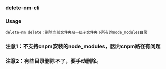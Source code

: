 ### delete-nm-cli

### Usage
```
delete-nm delete：删除当前文件夹及一级子文件夹下所有的node_modules目录
```

### 注意1：不支持cnpm安装的node_modules，因为cnpm路径有问题

### 注意2：有些目录删除不了，要手动删除。
